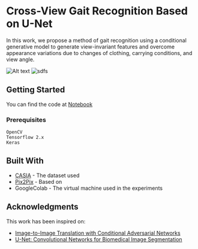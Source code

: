 # Cross-View Gait Recognition Based on U-Net

In this work, we propose a method of gait recognition using a conditional generative model to generate view-invariant features and overcome appearance variations due to changes of clothing, carrying conditions, and view angle. 

![Alt text](https://gitlab.com/IsRaTiAl/gait/blob/a6e6ebff4ec9f6e10dc8f7fde63d5e1f7438b40e/Images/Subject120OriginalGEI.png?raw=true "Title")
![sdfs](https://gitlab.com/IsRaTiAl/gait/blob/a6e6ebff4ec9f6e10dc8f7fde63d5e1f7438b40e/Images/Subject120OriginalGEI.png)
## Getting Started

You can find the code at [Notebook](https://gitlab.com/IsRaTiAl/gait/blob/master/Gait_U-Net_.ipynb)

### Prerequisites

```
OpenCV
Tensorflow 2.x
Keras
```

## Built With

* [CASIA](http://www.cbsr.ia.ac.cn/english/Gait%20Databases.asp) - The dataset used
* [Pix2Pix](https://www.tensorflow.org/tutorials/generative/pix2pix) - Based on
* GoogleColab - The virtual machine used in the experiments 

## Acknowledgments

This work has been inspired on: 
* [Image-to-Image Translation with Conditional Adversarial Networks](https://arxiv.org/abs/1611.07004)
* [U-Net: Convolutional Networks for Biomedical Image Segmentation](https://arxiv.org/abs/1505.04597)
